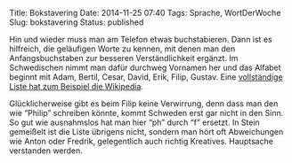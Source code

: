 Title: Bokstavering
Date: 2014-11-25 07:40
Tags: Sprache, WortDerWoche
Slug: bokstavering
Status: published

Hin und wieder muss man am Telefon etwas buchstabieren. Dann ist es
hilfreich, die geläufigen Worte zu kennen, mit denen man den
Anfangsbuchstaben zur besseren Verständlichkeit ergänzt. Im Schwedischen
nimmt man dafür durchweg Vornamen her und das Alfabet beginnt mit Adam,
Bertil, Cesar, David, Erik, Filip, Gustav. Eine [vollständige Liste hat
zum Beispiel die Wikipedia](http://sv.wikipedia.org/wiki/Bokstavering).

Glücklicherweise gibt es beim Filip keine Verwirrung, denn dass man den
wie “Philip” schreiben könnte, kommt Schweden erst gar nicht in den
Sinn. So gut wie ausnahmslos hat man hier “ph” durch “f” ersetzt. In
Stein gemeißelt ist die Liste übrigens nicht, sondern man hört oft
Abweichungen wie Anton oder Fredrik, gelegentlich auch richtig
Kreatives. Hauptsache verstanden werden.

